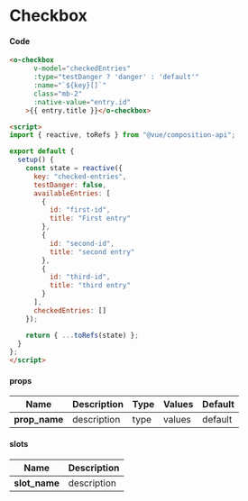 # Checkbox

<Demo componentName="examples-checkbox-doc" />

#### Code
```html
<o-checkbox
      v-model="checkedEntries"
      :type="testDanger ? 'danger' : 'default'"
      :name="`${key}[]`"
      class="mb-2"
      :native-value="entry.id"
    >{{ entry.title }}</o-checkbox>

<script>
import { reactive, toRefs } from "@vue/composition-api";

export default {
  setup() {
    const state = reactive({
      key: "checked-entries",
      testDanger: false,
      availableEntries: [
        {
          id: "first-id",
          title: "First entry"
        },
        {
          id: "second-id",
          title: "second entry"
        },
        {
          id: "third-id",
          title: "third entry"
        }
      ],
      checkedEntries: []
    });

    return { ...toRefs(state) };
  }
};
</script>
```

#### props

|Name|Description|Type|Values|Default|
|---|---|---|---|---|
|**prop_name**|description|type|values|default|

#### slots

|Name|Description|
|---|---|
|**slot_name**|description|

